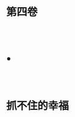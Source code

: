 <div class="title-box">
    <h1 class="part-title">
        <div class="first-title"><p>第四卷</p></div>
        <br />
        <div class="dot"><p>•</p></div>
        <br />
        <div class="last-title"><p>抓不住的幸福</p></div>
    </h1>
</div>
